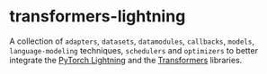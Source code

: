 # transformers-lightning

A collection of `adapters`, `datasets`, `datamodules`, `callbacks`, `models`, `language-modeling` techniques, `schedulers` and `optimizers` to better integrate the [PyTorch Lightning](https://pytorch-lightning.readthedocs.io/en/stable/lightning-module.html) and the [Transformers](https://huggingface.co/transformers/) libraries.